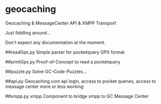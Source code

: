 # geocaching
Geocaching &amp; MessageCenter API &amp; XMPP Transport


Just fiddling around...

Don't expect any documentation at the moment.


##readGpx.py
Simple parser for pocketquery GPX format

##printGpx.py
Proof-of-Concept to read a pocketquery

##puzzle.py
Solve GC-Code-Puzzles...


##api.py
Geocaching.com api 
login, access to pocket queries, access to message center more or less
working

##xmpp.py
xmpp Component to bridge xmpp to GC Message Center

